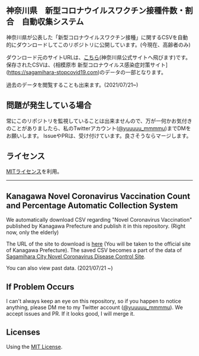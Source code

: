 ## 神奈川県　新型コロナウイルスワクチン接種件数・割合　自動収集システム
神奈川県が公表した「新型コロナウイルスワクチン接種」に関するCSVを自動的にダウンロードしてこのリポジトリに公開しています。(今現在、高齢者のみ)

ダウンロード元のサイトURLは、[こちら](https://www.pref.kanagawa.jp/docs/ga4/covid19/vaccine.html#koureisha)(神奈川県公式サイトへ飛びます)です。
保存されたCSVは、{相模原市 新型コロナウイルス感染症対策サイト](https://sagamihara-stopcovid19.com)のデータの一部となります。

過去のデータを閲覧することも出来ます。(2021/07/21~)

## 問題が発生している場合
常にこのリポジトリを監視していることは出来ませんので、万が一何かお気付きのことがありましたら、私のTwitterアカウント([@yuuuuu_mmmmu](https://twitter.com/yuuuuu_mmmmu))までDMをお願いします。
IssueやPRは、受け付けています。良さそうならマージします。

## ライセンス
[MITライセンス](/LICENSE)を利用。

-----

## Kanagawa Novel Coronavirus Vaccination Count and Percentage Automatic Collection System
We automatically download CSV regarding "Novel Coronavirus Vaccination" published by Kanagawa Prefecture and publish it in this repository. (Right now, only the elderly)

The URL of the site to download is [here](https://www.pref.kanagawa.jp/docs/ga4/covid19/vaccine.html#koureisha) (You will be taken to the official site of Kanagawa Prefecture).
The saved CSV becomes a part of the data of [Sagamihara City Novel Coronavirus Disease Control Site](https://sagamihara-stopcovid19.com).

You can also view past data. (2021/07/21 ~)

## If Problem Occurs
I can't always keep an eye on this repository, so if you happen to notice anything, please DM me to my Twitter account ([@yuuuuu_mmmmu](https://twitter.com/yuuuuu_mmmmu)).
We accept issues and PR. If it looks good, I will merge it.

## Licenses
Using the [MIT License](/LICENSE).
